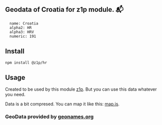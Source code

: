 
## Geodata of Croatia for z1p module. :mailbox_with_mail:

```
  name: Croatia
  alpha2: HR
  alpha3: HRV
  numeric: 191
```

## Install

```
npm install @z1p/hr
```

## Usage

Created to be used by this module [z1p](https://github.com/vzhufk/z1p).
But you can use this data whatever you need.

Data is a bit compresed. You can map it like this: [map.js](https://github.com/vzhufk/z1p/blob/master/src/map.js).

### GeoData provided by **[geonames.org](http://www.geonames.org/)**
